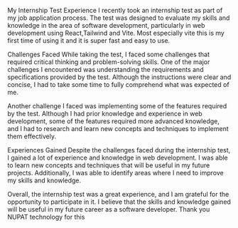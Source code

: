 My Internship Test Experience
I recently took an internship test as part of my job application process. The test was designed to evaluate my skills and knowledge in the area of software development, particularly in web development using React,Tailwind and Vite.
Most especially vite this is my first time of using it and it is super fast and easy to use.

Challenges Faced
While taking the test, I faced some challenges that required critical thinking and problem-solving skills. One of the major challenges I encountered was understanding the requirements and specifications provided by the test. Although the instructions were clear and concise, I had to take some time to fully comprehend what was expected of me.

Another challenge I faced was implementing some of the features required by the test. Although I had prior knowledge and experience in web development, some of the features required more advanced knowledge, and I had to research and learn new concepts and techniques to implement them effectively.

Experiences Gained
Despite the challenges faced during the internship test, I gained a lot of experience and knowledge in web development. I was able to learn new concepts and techniques that will be useful in my future projects. Additionally, I was able to identify areas where I need to improve my skills and knowledge.

Overall, the internship test was a great experience, and I am grateful for the opportunity to participate in it. I believe that the skills and knowledge gained will be useful in my future career as a software developer.
Thank you NUPAT technology for this






